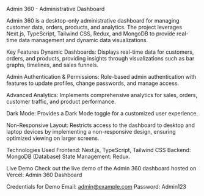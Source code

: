 Admin 360 - Administrative Dashboard

Admin 360 is a desktop-only administrative dashboard for managing customer data, orders, products, and analytics. The project leverages Next.js, TypeScript, Tailwind CSS, Redux, and MongoDB to provide real-time data management and dynamic data visualizations.

Key Features
Dynamic Dashboards: Displays real-time data for customers, orders, and products, providing insights through visualizations such as bar graphs, timelines, and sales funnels.

Admin Authentication & Permissions: Role-based admin authentication with features to update profiles, change passwords, and manage access.

Advanced Analytics: Implements comprehensive analytics for sales, orders, customer traffic, and product performance.

Dark Mode: Provides a Dark Mode toggle for a customized user experience.

Non-Responsive Layout: Restricts access to the dashboard to desktop and laptop devices by implementing a non-responsive design, ensuring optimized viewing on larger screens.

Technologies Used
Frontend: Next.js, TypeScript, Tailwind CSS
Backend: MongoDB (Database)
State Management: Redux.

Live Demo
Check out the live demo of the Admin 360 dashboard hosted on Vercel:
Admin 360 Dashboard

Credentials for Demo
Email: admin@example.com
Password: Admin123

